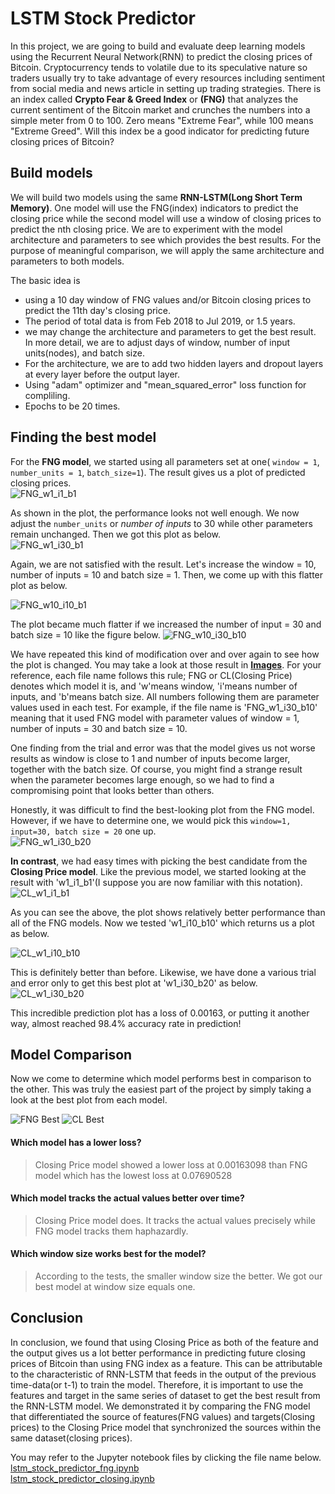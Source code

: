 # LSTM Stock Predictor 

In this project, we are going to build and evaluate deep learning models using the Recurrent Neural Network(RNN) to predict the closing prices of Bitcoin. Cryptocurrency tends to volatile due to its speculative nature so traders usually try to take advantage of every resources including sentiment from social media and news article in setting up trading strategies. There is an index called **Crypto Fear & Greed Index** or **(FNG)** that analyzes the current sentiment of the Bitcoin market and crunches the numbers into a simple meter from 0 to 100. Zero means "Extreme Fear", while 100 means "Extreme Greed". Will this index be a good indicator for predicting future closing prices of Bitcoin? 

## Build models

We will build two models using the same **RNN-LSTM(Long Short Term Memory)**. One model will use the FNG(index) indicators to predict the closing price while the second model will use a window of closing prices to predict the nth closing price. We are to experiment with the model architecture and parameters to see which provides the best results. For the purpose of meaningful comparison, we will apply the same architecture and parameters to both models.

The basic idea is 
- using a 10 day window of FNG values and/or Bitcoin closing prices to predict the 11th day's closing price.
- The period of total data is from Feb 2018 to Jul 2019, or 1.5 years.
- we may change the architecture and parameters to get the best result. In more detail, we are to adjust days of window, number of input units(nodes), and batch size.
- For the architecture, we are to add two hidden layers and dropout layers at every layer before the output layer. 
- Using "adam" optimizer and "mean_squared_error" loss function for compliling.
- Epochs to be 20 times.

## Finding the best model

For the **FNG model**, we started using all parameters set at one( `window = 1`, `number_units = 1`, `batch_size=1`). The result gives us a plot of predicted closing prices.    
![FNG_w1_i1_b1](https://github.com/coolwonny/LSTM-Stock-Predictor/blob/master/Images/FNG_w1_i1_b1.png)   

As shown in the plot, the performance looks not well enough. We now adjust the `number_units` or *number of inputs* to 30 while other parameters remain unchanged. Then we got this plot as below.    
![FNG_w1_i30_b1](https://github.com/coolwonny/LSTM-Stock-Predictor/blob/master/Images/FNG_w1_i30_b1.png) 
   
Again, we are not satisfied with the result. Let's increase the window = 10, number of inputs = 10 and batch size = 1. Then, we come up with this flatter plot as below.   

![FNG_w10_i10_b1](https://github.com/coolwonny/LSTM-Stock-Predictor/blob/master/Images/FNG_w10_i10_b1.png)

The plot became much flatter if we increased the number of input = 30 and batch size = 10 like the figure below.
![FNG_w10_i30_b10](https://github.com/coolwonny/LSTM-Stock-Predictor/blob/master/Images/FNG_w10_i30_b10.png)

We have repeated this kind of modification over and over again to see how the plot is changed. You may take a look at those result in **[Images](https://github.com/coolwonny/LSTM-Stock-Predictor/tree/master/Images)**. For your reference, each file name follows this rule; FNG or CL(Closing Price) denotes which model it is, and 'w'means window, 'i'means number of inputs, and 'b'means batch size. All numbers following them are parameter values used in each test. For example, if the file name is 'FNG_w1_i30_b10' meaning that it used FNG model with parameter values of window = 1, number of inputs = 30 and batch size = 10. 

One finding from the trial and error was that the model gives us not worse results as window is close to 1 and number of inputs become larger, together with the batch size. Of course, you might find a strange result when the parameter becomes large enough, so we had to find a compromising point that looks better than others. 

Honestly, it was difficult to find the best-looking plot from the FNG model. However, if we have to determine one, we would pick this `window=1, input=30, batch size = 20` one up.   
![FNG_w1_i30_b20](https://github.com/coolwonny/LSTM-Stock-Predictor/blob/master/Images/FNG_best_w1_i30_b20.png)   
   
**In contrast**, we had easy times with picking the best candidate from the **Closing Price model**. Like the previous model, we started looking at the result with 'w1_i1_b1'(I suppose you are now familiar with this notation).   
![CL_w1_i1_b1](https://github.com/coolwonny/LSTM-Stock-Predictor/blob/master/Images/CL_w1_i1_b1.png)   

As you can see the above, the plot shows relatively better performance than all of the FNG models. Now we tested 'w1_i10_b10' which returns us a plot as below.   

![CL_w1_i10_b10](https://github.com/coolwonny/LSTM-Stock-Predictor/blob/master/Images/CL_w1_i10_b10.png)

This is definitely better than before. Likewise, we have done a various trial and error only to get this best plot at 'w1_i30_b20' as below.   
![CL_w1_i30_b20](https://github.com/coolwonny/LSTM-Stock-Predictor/blob/master/Images/CL_best_w1_i30_b20.png)

This incredible prediction plot has a loss of 0.00163, or putting it another way, almost reached 98.4% accuracy rate in prediction! 

## Model Comparison

Now we come to determine which model performs best in comparison to the other. This was truly the easiest part of the project by simply taking a look at the best plot from each model.    

![FNG Best](https://github.com/coolwonny/LSTM-Stock-Predictor/blob/master/Images/FNG_best_w1_i30_b20.png)   ![CL Best](https://github.com/coolwonny/LSTM-Stock-Predictor/blob/master/Images/CL_best_w1_i30_b20.png)

#### Which model has a lower loss?    
> Closing Price model showed a lower loss at 0.00163098 than FNG model which has the lowest loss at 0.07690528    

#### Which model tracks the actual values better over time?     
> Closing Price model does. It tracks the actual values precisely while FNG model tracks them haphazardly.    

#### Which window size works best for the model?   
> According to the tests, the smaller window size the better. We got our best model at window size equals one.    

## Conclusion

In conclusion, we found that using Closing Price as both of the feature and the output gives us a lot better performance in predicting future closing prices of Bitcoin than using FNG index as a feature. This can be attributable to the characteristic of RNN-LSTM that feeds in the output of the previous time-data(or t-1) to train the model. Therefore, it is important to use the features and target in the same series of dataset to get the best result from the RNN-LSTM model. We demonstrated it by comparing the FNG model that differentiated the source of features(FNG values) and targets(Closing prices) to the Closing Price model that synchronized the sources within the same dataset(closing prices).
     

You may refer to the Jupyter notebook files by clicking the file name below.    
[lstm_stock_predictor_fng.ipynb](https://github.com/coolwonny/LSTM-Stock-Predictor/blob/master/lstm_stock_predictor_fng.ipynb)    
[lstm_stock_predictor_closing.ipynb](https://github.com/coolwonny/LSTM-Stock-Predictor/blob/master/lstm_stock_predictor_closing.ipynb)


